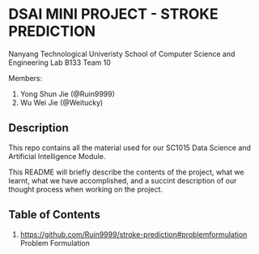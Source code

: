 # DSAI MINI PROJECT - STROKE PREDICTION

Nanyang Technological Univeristy 
School of Computer Science and Engineering
Lab B133
Team 10

Members:
  1. Yong Shun Jie (@Ruin9999)
  2. Wu Wei Jie (@Weitucky)

## Description 
This repo contains all the material used for our SC1015 Data Science and Artificial Intelligence Module.

This README will briefly describe the contents of the project, what we learnt, what we have accomplished, and a succint description of our thought process when working on the project.

## Table of Contents
  1. <https://github.com/Ruin9999/stroke-prediction#problemformulation> Problem Formulation </problemformulation>

